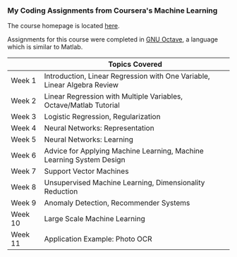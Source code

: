 ### My Coding Assignments from Coursera's Machine Learning

The course homepage is located [here](https://www.coursera.org/learn/machine-learning/home/welcome).

Assignments for this course were completed in [GNU Octave](https://en.wikipedia.org/wiki/GNU_Octave), a language which is similar to Matlab.

|         | Topics Covered                                                           |
|---------|--------------------------------------------------------------------------|
| Week 1  | Introduction, Linear Regression with One Variable, Linear Algebra Review |
| Week 2  | Linear Regression with Multiple Variables, Octave/Matlab Tutorial        |
| Week 3  | Logistic Regression, Regularization                                      |
| Week 4  | Neural Networks: Representation                                          |
| Week 5  | Neural Networks: Learning                                                |
| Week 6  | Advice for Applying Machine Learning, Machine Learning System Design     |
| Week 7  | Support Vector Machines                                                  |
| Week 8  | Unsupervised Machine Learning, Dimensionality Reduction                  |
| Week 9  | Anomaly Detection, Recommender Systems                                   |
| Week 10 | Large Scale Machine Learning                                             |
| Week 11 | Application Example: Photo OCR                                           |

